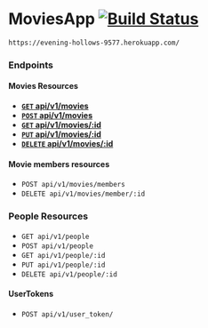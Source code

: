 # MoviesApp [![Build Status](https://travis-ci.org/marianogs/moviesapp.svg?branch=master)](https://travis-ci.org/marianogs/moviesapp)

`https://evening-hollows-9577.herokuapp.com/`


### Endpoints

#### Movies Resources

- **[<code>GET</code> api/v1/movies](https://github.com/marianogs/moviesapp/blob/master/endpoints/movie/GET_movies.md)**
- **[<code>POST</code> api/v1/movies](https://github.com/marianogs/moviesapp/blob/master/endpoints/movie/POST_movies.md)**
- **[<code>GET</code> api/v1/movies/:id](https://github.com/marianogs/moviesapp/blob/master/endpoints/movie/GET_movies_id.md)**
- **[<code>PUT</code> api/v1/movies/:id](https://github.com/marianogs/moviesapp/blob/master/endpoints/movie/PUT_movies_id.md)**
- **[<code>DELETE</code> api/v1/movies/:id](https://github.com/marianogs/moviesapp/blob/master/endpoints/movie/DELETE_movies_id.md)**

#### Movie members resources
* `POST api/v1/movies/members`
* `DELETE api/v1/movies/member/:id`

### People Resources

* `GET api/v1/people`
* `POST api/v1/people`
* `GET api/v1/people/:id`
* `PUT api/v1/people/:id`
* `DELETE api/v1/people/:id`

#### UserTokens

* `POST api/v1/user_token/`
